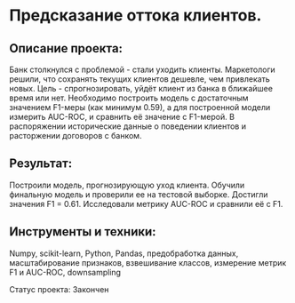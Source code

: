 Предсказание оттока клиентов.
==============================

Описание проекта:
----------------------

Банк столкнулся с проблемой - стали уходить клиенты. Маркетологи решили, что сохранять текущих клиентов дешевле, чем привлекать новых. Цель - спрогнозировать, уйдёт клиент из банка в ближайшее время или нет. Необходимо построить модель с достаточным значением F1-меры (как минимум 0.59), а для построенной модели измерить AUC-ROC, и сравнить её значение с F1-мерой. В распоряжении исторические данные о поведении клиентов и расторжении договоров с банком.

Результат: 
----------------

Построили модель, прогнозирующую уход клиента. Обучили финальную модель и проверили ее на тестовой выборке. Достигли значения F1 = 0.61. Исследовали метрику AUC-ROC и сравнили её с F1.

Инструменты и техники:
----------------------

Numpy, scikit-learn, Python, Pandas, предобработка данных, масштабирование признаков, взвешивание классов, измерение метрик F1 и AUC-ROC, downsampling

Статус проекта: Закончен

